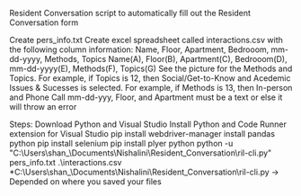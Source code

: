 Resident Conversation script to automatically fill out the Resident Conversation form 

Create pers_info.txt
Create excel spreadsheet called interactions.csv with the following column information: Name, Floor, Apartment, Bedrooom, mm-dd-yyyy, Methods, Topics
Name(A), Floor(B), Apartment(C), Bedrooom(D), mm-dd-yyyy(E), Methods(F), Topics(G)
See the picture for the Methods and Topics. 
For example, if Topics is 12, then Social/Get-to-Know and Acedemic Issues & Sucesses is selected. 
For example, if Methods is 13, then In-person and Phone Call
mm-dd-yyy, Floor, and Apartment must be a text or else it will throw an error 

Steps: 
Download Python and Visual Studio 
Install Python and Code Runner extension for Visual Studio 
pip install webdriver-manager
install pandas python
pip install selenium
pip install plyer python
python -u "C:\Users\shan_\Documents\Nishalini\Resident_Conversation\ril-cli.py" pers_info.txt .\interactions.csv
*C:\Users\shan_\Documents\Nishalini\Resident_Conversation\ril-cli.py -> Depended on where you saved your files 

